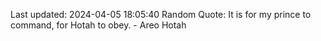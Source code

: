 Last updated: 2024-04-05 18:05:40
Random Quote: It is for my prince to command, for Hotah to obey.  -  Areo Hotah